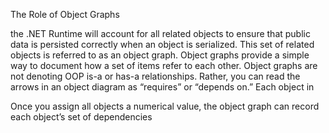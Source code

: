The Role of Object Graphs

the .NET Runtime will account for all related objects to ensure that public data is
persisted correctly when an object is serialized. This set of related objects is referred to as an object graph.
Object graphs provide a simple way to document how a set of items refer to each other. Object graphs are not
denoting OOP is-a or has-a relationships. Rather, you can read the arrows in an object diagram as “requires”
or “depends on.”
Each object in


Once you assign all objects a numerical value, the object graph can record each object’s set of dependencies


